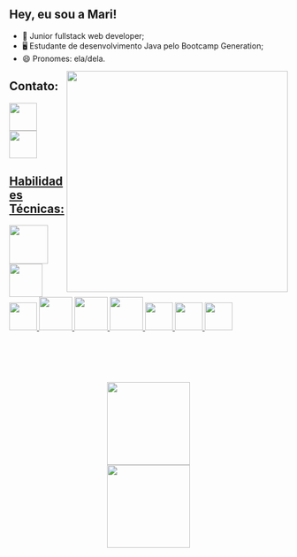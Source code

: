 ## Hey, eu sou a Mari! 

- 🔭 Junior fullstack web developer;
- 🖥 Estudante de desenvolvimento Java pelo Bootcamp Generation;
- 😄 Pronomes: ela/dela.
<img align="right" height = "400" widht="400em" src=https://i.imgur.com/tIo4Jz7.png />

<div align="left" justifyContent="center"> 
<h2> Contato:</h2>
<a href="https://linkedin.com/in/Marianadsm">
  <img height="50rem" widht="50rem" src="https://cdn-icons-png.flaticon.com/512/3536/3536505.png"/>
<a href = "mailto:mariana.dsm@hotmail.com">
  <img height="50rem" widht="50rem" src="https://cdn-icons-png.flaticon.com/512/3296/3296467.png">
 <br>
 </div>
 <h2> Habilidades Técnicas: </h2>
 <div>
<link rel="stylesheet" href="https://cdn.jsdelivr.net/gh/devicons/devicon@v2.15.1/devicon.min.css">
<img height = "70em" src="https://cdn.jsdelivr.net/gh/devicons/devicon/icons/java/java-original.svg" />
<img height = "60em" src="https://cdn.jsdelivr.net/gh/devicons/devicon/icons/mysql/mysql-plain.svg" />
<img height = "50em" src="https://cdn.jsdelivr.net/gh/devicons/devicon/icons/spring/spring-original.svg" />
<img height = "60em" src="https://cdn.jsdelivr.net/gh/devicons/devicon/icons/react/react-original-wordmark.svg" />
<img height = "60em" src="https://cdn.jsdelivr.net/gh/devicons/devicon/icons/html5/html5-original-wordmark.svg" />
<img height = "60em" src="https://cdn.jsdelivr.net/gh/devicons/devicon/icons/css3/css3-original-wordmark.svg" />
<img height = "50em" src="https://cdn.jsdelivr.net/gh/devicons/devicon/icons/typescript/typescript-original.svg" />
<img height = "50em" src="https://cdn.jsdelivr.net/gh/devicons/devicon/icons/javascript/javascript-original.svg" />
<img height = "50em" src="https://cdn.jsdelivr.net/gh/devicons/devicon/icons/git/git-original.svg" />
</div>
  <br>
  <br>
  <br>
  <h1></h1>
<div align="center" >
<a href="https://github.com/Marianadsm">
  <img align="center" height="150em" widht="150em" src="https://github-readme-stats.vercel.app/api?username=Marianadsm&show_icons=true&theme=dracula&include_all_commits=true&count_private=true"/>
  <br>
  <img align="center" height="150em" widht="200em" src="https://github-readme-stats.vercel.app/api/top-langs/?username=Marianadsm&layout=compact&langs_count=7&theme=dracula"/>
</div>




 
 
